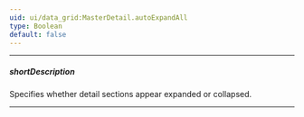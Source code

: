 ```yaml
---
uid: ui/data_grid:MasterDetail.autoExpandAll
type: Boolean
default: false
---
```

---
##### shortDescription
Specifies whether detail sections appear expanded or collapsed.

---
<!--
[note]This feature is available only when all data is located locally.
-->